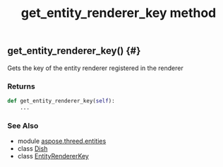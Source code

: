 ﻿---
title: get_entity_renderer_key method
second_title: Aspose.3D for Python via .NET API References
description: 
type: docs
weight: 40
url: /python-net/aspose.threed.entities/dish/get_entity_renderer_key/
is_root: false
---

## get_entity_renderer_key() {#}

Gets the key of the entity renderer registered in the renderer


### Returns 





```python
def get_entity_renderer_key(self):
    ...
```





### See Also
* module [aspose.threed.entities](../../)
* class [Dish](/3d/python-net/aspose.threed.entities/dish)
* class [EntityRendererKey](/3d/python-net/aspose.threed.render/entityrendererkey)
